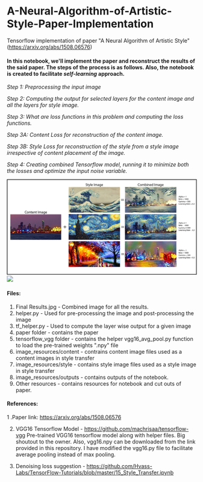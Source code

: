 # A-Neural-Algorithm-of-Artistic-Style-Paper-Implementation
Tensorflow implementation of paper "A Neural Algorithm of Artistic Style" (https://arxiv.org/abs/1508.06576)

#### In this notebook, we'll implement the paper and reconstruct the results of the said paper. The steps of the process is as follows. Also, the notebook is created to facilitate _self-learning_ approach.

_Step 1: Preprocessing the input image_

_Step 2: Computing the output for selected layers for the content image and all the layers for style image._

_Step 3: What are loss functions in this problem and computing the loss functions._

_Step 3A: Content Loss for reconstruction of the content image._
      
_Step 3B: Style Loss for reconstruction of the style from a style image irrespective of content placement of the image._
      
_Step 4: Creating combined Tensorflow model, running it to minimize both the losses and optimize the input noise variable._

![](https://github.com/meet-minimalist/A-Neural-Algorithm-of-Artistic-Style-Paper-Implementation/blob/master/Final%20Results.jpg)
![](https://github.com/meet-minimalist/A-Neural-Algorithm-of-Artistic-Style-Paper-Implementation/blob/master/final_gif.gif)

#### Files:
1. Final Results.jpg - Combined image for all the results. 
2. helper.py - Used for pre-processing the image and post-processing the image
3. tf_helper.py - Used to compute the layer wise output for a given image
4. paper folder - contains the paper
5. tensorflow_vgg folder - contains the helper vgg16_avg_pool.py function to load the pre-trained weights ".npy" file
6. image_resources/content - contrains content image files used as a content images in style transfer
7. image_resources/style - contains style image files used as a style image in style transfer
8. image_resources/outputs - contains outputs of the notebook.
9. Other resources - contains resources for notebook and cut outs of paper.

#### References:
1 .Paper link: https://arxiv.org/abs/1508.06576

2. VGG16 Tensorflow Model - https://github.com/machrisaa/tensorflow-vgg
Pre-trained VGG16 tensorflow model along with helper files. Big shoutout to the owner. Also, vgg16.npy can be downloaded from the link provided in this repository. I have modified the vgg16.py file to facilitate average pooling instead of max pooling.

3. Denoising loss suggestion - https://github.com/Hvass-Labs/TensorFlow-Tutorials/blob/master/15_Style_Transfer.ipynb
